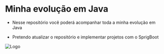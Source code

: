 # Minha evolução em Java

* Nesse repositório você poderá acompanhar toda a minha evolução em Java

* Pretendo atualizar o repositório e implementar projetos com o SprigBoot 



![Logo](https://cdn0.iconfinder.com/data/icons/huge-basic-icons-part-3/512/Java.png) 
